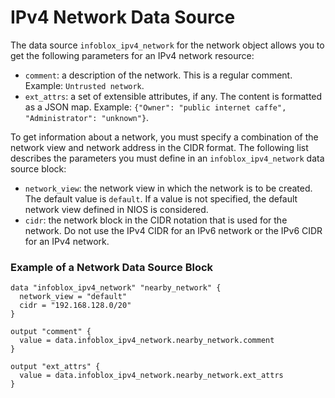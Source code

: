 # IPv4 Network Data Source

The data source `infoblox_ipv4_network` for the network object allows you to get the following parameters for an IPv4 network resource:

* `comment`: a description of the network. This is a regular comment. Example: `Untrusted network`.
* `ext_attrs`: a set of extensible attributes, if any. The content is formatted as a JSON map. Example: `{"Owner": "public internet caffe", "Administrator": "unknown"}`.

To get information about a network, you must specify a combination of the network view and network address in the CIDR format. The following list describes the parameters you must define in an `infoblox_ipv4_network` data source block:

* `network_view`: the network view in which the network is to be created. The default value is `default`. If a value is not specified, the default network view defined in NIOS is considered.
* `cidr`: the network block in the CIDR notation that is used for the network. Do not use the IPv4 CIDR for an IPv6 network or the IPv6 CIDR for an IPv4 network.

### Example of a Network Data Source Block

```hcl
data "infoblox_ipv4_network" "nearby_network" {
  network_view = "default"
  cidr = "192.168.128.0/20"
}

output "comment" {
  value = data.infoblox_ipv4_network.nearby_network.comment
}

output "ext_attrs" {
  value = data.infoblox_ipv4_network.nearby_network.ext_attrs
}
```

